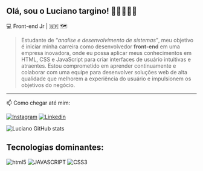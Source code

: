 ## Olá, sou o Luciano targino! 👨🏾‍🚀👊🏾

💻 Front-end Jr | 🇧🇷 🗺️

>Estudante de <q><i>analise e desenvolvimento de sistemas</i></q>, meu objetivo é iniciar minha carreira como desenvolvedor <b>front-end</b> em uma empresa inovadora, onde eu possa aplicar meus conhecimentos em HTML, CSS e JavaScript para criar interfaces de usuário intuitivas e atraentes. Estou comprometido em aprender continuamente e colaborar com uma equipe para desenvolver soluções web de alta qualidade que melhorem a experiência do usuário e impulsionem os objetivos do negócio.
<hr>

 📫 Como chegar até mim:

[![Instagram](https://img.shields.io/badge/Instagram-E4405F?style=for-the-badge&logo=instagram&logoColor=white)](https://www.instagram.com/lucianotarg/)
[![Linkedin](https://img.shields.io/badge/LinkedIn-0077B5?style=for-the-badge&logo=linkedin&logoColor=white)](https://www.linkedin.com/in/luciano-t-435306294/?originalSubdomain=br)

![Luciano GitHub stats](https://github-readme-stats.vercel.app/api?username=lucianotargino&show_icons=true&theme=swift)
## Tecnologias dominantes:

<div style = "display: inline_block">
<img aling = "center" alt="html5" src=https://img.shields.io/badge/HTML-239120?style=for-the-badge&logo=html5&logoColor=white "display: inline_block">
<img aling ="center" alt="JAVASCRIPT" src=https://img.shields.io/badge/JavaScript-F7DF1E?style=for-the-badge&logo=javascript&logoColor=black "display: inline_block" /> <img aling="center" alt="CSS3" src=https://img.shields.io/badge/CSS3-1572B6?style=for-the-badge&logo=css3&logoColor=white "display: inline_block" /> <img aling="center" alt="" src=https://img.shields.io/badge/Python-14354C?style=for-the-badge&logo=python&logoColor=white />

</div><br/>

[def]: https://img.shields.io/badge/Instagram-E4405F?style=for-the-badge&logo=instagram&logoColor=white

<div align="center">
  
</div>
